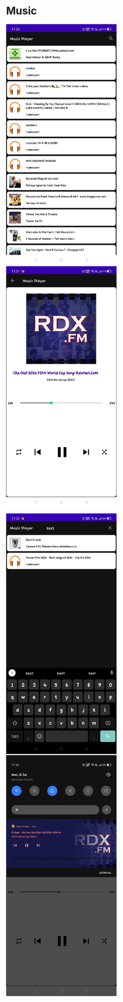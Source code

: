 # Music
<img src = "Images/Screenshot_2021-07-12-11-20-40-75_381cc98767dc87ca9541509a2d2c453d.jpg" width = "300" >          <img src = "Images/Screenshot_2021-07-12-11-21-23-94_381cc98767dc87ca9541509a2d2c453d.jpg" width = "300" >

<img src = "Images/Screenshot_2021-07-12-11-22-02-47_381cc98767dc87ca9541509a2d2c453d.jpg" width = "300" >          <img src = "Images/Screenshot_2021-07-12-11-22-31-51_381cc98767dc87ca9541509a2d2c453d.jpg" width = "300" >
